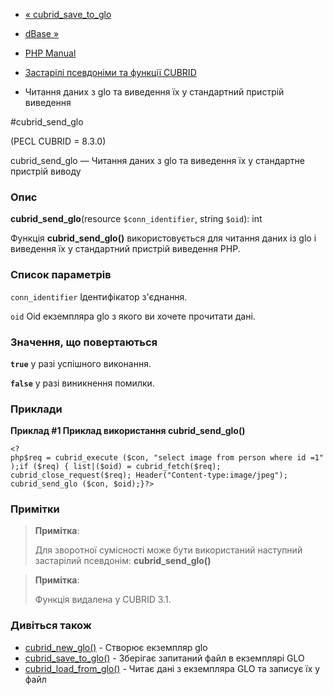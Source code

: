 - [« cubrid_save_to_glo](function.cubrid-save-to-glo.md)
- [dBase »](book.dbase.md)

- [PHP Manual](index.md)
- [Застарілі псевдоніми та функції CUBRID](oldaliases.cubrid.md)
- Читання даних з glo та виведення їх у стандартний пристрій виведення

#cubrid_send_glo

(PECL CUBRID = 8.3.0)

cubrid_send_glo — Читання даних з glo та виведення їх у стандартне
пристрій виводу

### Опис

**cubrid_send_glo**(resource `$conn_identifier`, string `$oid`): int

Функція **cubrid_send_glo()** використовується для читання даних із glo і
виведення їх у стандартний пристрій виведення PHP.

### Список параметрів

`conn_identifier`
Ідентифікатор з'єднання.

`oid`
Oid екземпляра glo з якого ви хочете прочитати дані.

### Значення, що повертаються

**`true`** у разі успішного виконання.

**`false`** у разі виникнення помилки.

### Приклади

**Приклад #1 Приклад використання **cubrid_send_glo()****

`<?php$req = cubrid_execute ($con, "select image from person where id =1");if ($req) { list|($oid) = cubrid_fetch($req); cubrid_close_request($req); Header("Content-type:image/jpeg"); cubrid_send_glo ($con, $oid);}?> `

### Примітки

> **Примітка**:
>
> Для зворотної сумісності може бути використаний наступний застарілий
> псевдонім: **cubrid_send_glo()**

> **Примітка**:
>
> Функція видалена у CUBRID 3.1.

### Дивіться також

- [cubrid_new_glo()](function.cubrid-new-glo.md) - Створює екземпляр
glo
- [cubrid_save_to_glo()](function.cubrid-save-to-glo.md) - Зберігає
запитаний файл в екземплярі GLO
- [cubrid_load_from_glo()](function.cubrid-load-from-glo.md) -
Читає дані з екземпляра GLO та записує їх у файл
